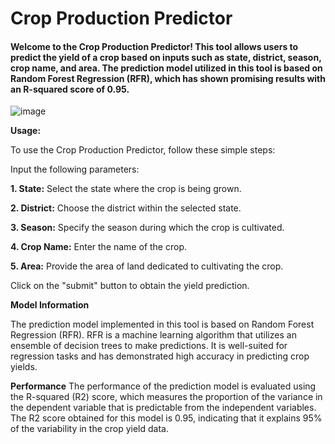 <h1>Crop Production Predictor</h1>

<h4>Welcome to the Crop Production Predictor! This tool allows users to predict the yield of a crop based on inputs such as state, district, season, crop name, and area. The prediction model utilized in this tool is based on Random Forest Regression (RFR), which has shown promising results with an R-squared score of 0.95.</h4>

![image](https://github.com/sidstar007/crop_production_predictor/assets/101045408/30002972-b36b-46c3-bbc8-4e3a552459cc)

**Usage:**

To use the Crop Production Predictor, follow these simple steps:

Input the following parameters:

**1. State:** Select the state where the crop is being grown.

**2. District:** Choose the district within the selected state.

**3. Season:** Specify the season during which the crop is cultivated.

**4. Crop Name:** Enter the name of the crop.

**5. Area:** Provide the area of land dedicated to cultivating the crop.

Click on the "submit" button to obtain the yield prediction.

**Model Information**

The prediction model implemented in this tool is based on Random Forest Regression (RFR). RFR is a machine learning algorithm that utilizes an ensemble of decision trees to make predictions. It is well-suited for regression tasks and has demonstrated high accuracy in predicting crop yields.

**Performance**
The performance of the prediction model is evaluated using the R-squared (R2) score, which measures the proportion of the variance in the dependent variable that is predictable from the independent variables. The R2 score obtained for this model is 0.95, indicating that it explains 95% of the variability in the crop yield data.

